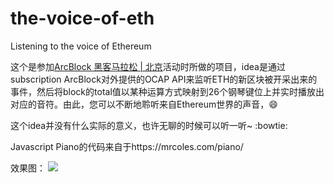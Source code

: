 # the-voice-of-eth
Listening to the voice of Ethereum

这个是参加[ArcBlock 黑客马拉松 | 北京](http://www.huodongxing.com/event/8456393424200)活动时所做的项目，idea是通过subscription ArcBlock对外提供的OCAP API来监听ETH的新区块被开采出来的事件，然后将block的total值以某种运算方式映射到26个钢琴键位上并实时播放出对应的音符。由此，您可以不断地聆听来自Ethereum世界的声音，:smile:

这个idea并没有什么实际的意义，也许无聊的时候可以听一听~ :bowtie:

Javascript Piano的代码来自于https://mrcoles.com/piano/

效果图：
![](https://github.com/yuandghn/the-voice-of-eth/blob/master/demo.png)
